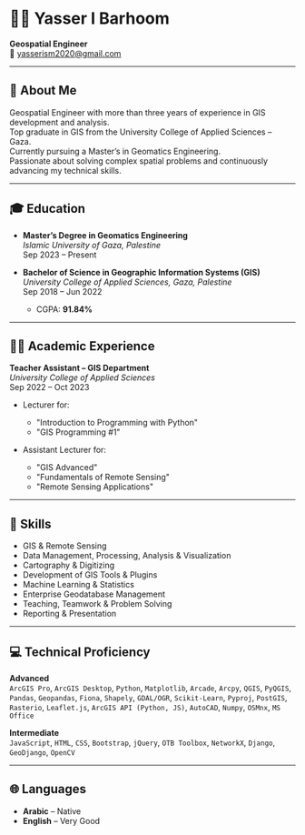 # 👨‍💼 Yasser I Barhoom
**Geospatial Engineer**  
📧 yasserism2020@gmail.com  

---

## 🧭 About Me

Geospatial Engineer with more than three years of experience in GIS development and analysis.  
Top graduate in GIS from the University College of Applied Sciences – Gaza.  
Currently pursuing a Master’s in Geomatics Engineering.  
Passionate about solving complex spatial problems and continuously advancing my technical skills.

---

## 🎓 Education

- **Master’s Degree in Geomatics Engineering**  
  *Islamic University of Gaza, Palestine*  
  Sep 2023 – Present

- **Bachelor of Science in Geographic Information Systems (GIS)**  
  *University College of Applied Sciences, Gaza, Palestine*  
  Sep 2018 – Jun 2022  
  - CGPA: **91.84%**  

---

## 👨‍🏫 Academic Experience

**Teacher Assistant – GIS Department**  
*University College of Applied Sciences*  
Sep 2022 – Oct 2023

- Lecturer for:  
  - "Introduction to Programming with Python"  
  - "GIS Programming #1"

- Assistant Lecturer for:  
  - "GIS Advanced"  
  - "Fundamentals of Remote Sensing"  
  - "Remote Sensing Applications"

---

## 🧠 Skills

- GIS & Remote Sensing  
- Data Management, Processing, Analysis & Visualization  
- Cartography & Digitizing  
- Development of GIS Tools & Plugins  
- Machine Learning & Statistics  
- Enterprise Geodatabase Management  
- Teaching, Teamwork & Problem Solving  
- Reporting & Presentation

---

## 💻 Technical Proficiency

**Advanced**  
`ArcGIS Pro`, `ArcGIS Desktop`, `Python`, `Matplotlib`, `Arcade`, `Arcpy`, `QGIS`, `PyQGIS`, `Pandas`, `Geopandas`, `Fiona`, `Shapely`, `GDAL/OGR`, `Scikit-Learn`, `Pyproj`, `PostGIS`, `Rasterio`, `Leaflet.js`, `ArcGIS API (Python, JS)`, `AutoCAD`, `Numpy`, `OSMnx`, `MS Office`

**Intermediate**  
`JavaScript`, `HTML`, `CSS`, `Bootstrap`, `jQuery`, `OTB Toolbox`, `NetworkX`, `Django`, `GeoDjango`, `OpenCV`

---

## 🌐 Languages

- **Arabic** – Native  
- **English** – Very Good  
